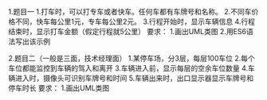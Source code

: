 1.题目一
    1.打车时，可以打专车或者快车。任何车都有车牌号和名称。
    2.不同车价格不同，快车每公里1元，专车每公里2元。
    3.行程开始时，显示车辆信息
    4.行程结束时，显示打车金额（假定行程就5公里）
    要求：
        1.画出UML类图
        2.用ES6语法写出该示例

2.题目二（一般是三面，技术经理面）
    1.某停车场，分3层，每层100车位
    2.每个车位都能监控到车辆的驾入和离开
    3.车辆进入前，显示每层的空余车位数量
    4.车辆进入时，摄像头可识别车牌号和时间
    5.车辆出来时，出口显示器显示车牌号和停车时长
    要求：
        1.画出UML类图
